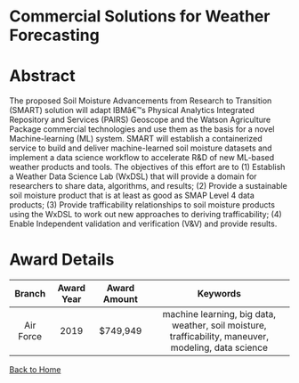 
Commercial Solutions for Weather Forecasting
============================================

# Abstract


The proposed Soil Moisture Advancements from Research to Transition (SMART) solution will adapt IBMâ€™s Physical Analytics Integrated Repository and Services (PAIRS) Geoscope and the Watson Agriculture Package commercial technologies and use them as the basis for a novel Machine-learning (ML) system. SMART will establish a containerized service to build and deliver machine-learned soil moisture datasets and implement a data science workflow to accelerate R&D of new ML-based weather products and tools. The objectives of this effort are to (1) Establish a Weather Data Science Lab (WxDSL) that will provide a domain for researchers to share data, algorithms, and results; (2) Provide a sustainable soil moisture product that is at least as good as SMAP Level 4 data products; (3) Provide trafficability relationships to soil moisture products using the WxDSL to work out new approaches to deriving trafficability; (4) Enable Independent validation and verification (V&V) and provide results.  

# Award Details

|Branch|Award Year|Award Amount|Keywords|
| :---: | :---: | :---: | :---: |
|Air Force|2019|$749,949|machine learning, big data, weather, soil moisture, trafficability, maneuver, modeling, data science|
  
  


[Back to Home](https://github.com/chrischow/dod_sbir_awards/Reports/DJ/#1432)